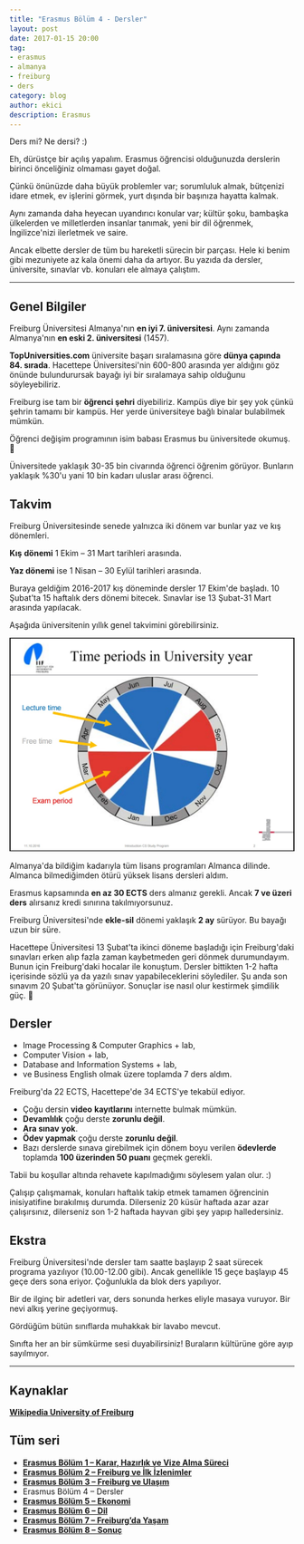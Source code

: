 ```yaml
---
title: "Erasmus Bölüm 4 - Dersler"
layout: post
date: 2017-01-15 20:00
tag:
- erasmus
- almanya
- freiburg
- ders
category: blog
author: ekici
description: Erasmus
---
```


Ders mi? Ne dersi? :)

Eh, dürüstçe bir açılış yapalım. Erasmus öğrencisi olduğunuzda derslerin birinci önceliğiniz olmaması gayet doğal.

Çünkü önünüzde daha büyük problemler var; sorumluluk almak, bütçenizi idare etmek, ev işlerini görmek, yurt dışında bir başınıza hayatta kalmak.

Aynı zamanda daha heyecan uyandırıcı konular var; kültür şoku, bambaşka ülkelerden ve milletlerden insanlar tanımak, yeni bir dil öğrenmek, İngilizce'nizi ilerletmek ve saire.

Ancak elbette dersler de tüm bu hareketli sürecin bir parçası. Hele ki benim gibi mezuniyete az kala önemi daha da artıyor. Bu yazıda da dersler, üniversite, sınavlar vb. konuları ele almaya çalıştım.

---

## Genel Bilgiler

Freiburg Üniversitesi Almanya'nın **en iyi 7. üniversitesi**. Aynı zamanda Almanya'nın **en eski 2. üniversitesi** (1457).

**TopUniversities.com** üniversite başarı sıralamasına göre **dünya çapında 84. sırada**. Hacettepe Üniversitesi'nin 600-800 arasında yer aldığını göz önünde bulundurursak bayağı iyi bir sıralamaya sahip olduğunu söyleyebiliriz.

Freiburg ise tam bir **öğrenci şehri** diyebiliriz. Kampüs diye bir şey yok çünkü şehrin tamamı bir kampüs. Her yerde üniversiteye bağlı binalar bulabilmek mümkün.

Öğrenci değişim programının isim babası Erasmus bu üniversitede okumuş. 🙂

Üniversitede yaklaşık 30-35 bin civarında öğrenci öğrenim görüyor. Bunların yaklaşık %30'u yani 10 bin kadarı uluslar arası öğrenci.

## Takvim

Freiburg Üniversitesinde senede yalnızca iki dönem var bunlar yaz ve kış dönemleri.

**Kış** **dönemi** 1 Ekim &#8211; 31 Mart tarihleri arasında.

**Yaz dönemi** ise 1 Nisan &#8211; 30 Eylül tarihleri arasında.

Buraya geldiğim 2016-2017 kış döneminde dersler 17 Ekim'de başladı. 10 Şubat'ta 15 haftalık ders dönemi bitecek. Sınavlar ise 13 Şubat-31 Mart arasında yapılacak.

Aşağıda üniversitenin yıllık genel takvimini görebilirsiniz.

<p align="center">
  <img src="../assets/images/2017/erasmus/freiburg-takvim.jpg" alt="Erasmus"/>
</p>

Almanya'da bildiğim kadarıyla tüm lisans programları Almanca dilinde. Almanca bilmediğimden ötürü yüksek lisans dersleri aldım.

Erasmus kapsamında **en az 30 ECTS** ders almanız gerekli. Ancak **7 ve üzeri ders** alırsanız kredi sınırına takılmıyorsunuz.

Freiburg Üniversitesi'nde **ekle-sil** dönemi yaklaşık **2 ay** sürüyor. Bu bayağı uzun bir süre.

Hacettepe Üniversitesi 13 Şubat'ta ikinci döneme başladığı için Freiburg'daki sınavları erken alıp fazla zaman kaybetmeden geri dönmek durumundayım. Bunun için Freiburg'daki hocalar ile konuştum. Dersler bittikten 1-2 hafta içerisinde sözlü ya da yazılı sınav yapabileceklerini söylediler. Şu anda son sınavım 20 Şubat'ta görünüyor. Sonuçlar ise nasıl olur kestirmek şimdilik güç. 🙂

## Dersler

- Image Processing & Computer Graphics + lab,  
- Computer Vision + lab,
- Database and Information Systems + lab,  
- ve Business English olmak üzere toplamda 7 ders aldım. 
 
Freiburg'da 22 ECTS, Hacettepe'de 34 ECTS'ye tekabül ediyor.

* Çoğu dersin **video** **kayıtlarını** internette bulmak mümkün.
* **Devamlılık** çoğu derste **zorunlu değil**.
* **Ara sınav** **yok**.
* **Ödev yapmak** çoğu derste **zorunlu** **değil**.
* Bazı derslerde sınava girebilmek için dönem boyu verilen **ödevlerde** toplamda **100 üzerinden 50 puanı** geçmek gerekli.

Tabii bu koşullar altında rehavete kapılmadığımı söylesem yalan olur. :)

Çalışıp çalışmamak, konuları haftalık takip etmek tamamen öğrencinin inisiyatifine bırakılmış durumda. Dilerseniz 20 küsür haftada azar azar çalışırsınız, dilerseniz son 1-2 haftada hayvan gibi şey yapıp halledersiniz.

## Ekstra

Freiburg Üniversitesi'nde dersler tam saatte başlayıp 2 saat sürecek programa yazılıyor (10.00-12.00 gibi). Ancak genellikle 15 geçe başlayıp 45 geçe ders sona eriyor. Çoğunlukla da blok ders yapılıyor.

Bir de ilginç bir adetleri var, ders sonunda herkes eliyle masaya vuruyor. Bir nevi alkış yerine geçiyormuş.

Gördüğüm bütün sınıflarda muhakkak bir lavabo mevcut.

Sınıfta her an bir sümkürme sesi duyabilirsiniz! Buraların kültürüne göre ayıp sayılmıyor.

---

## Kaynaklar

**[Wikipedia University of Freiburg](https://en.wikipedia.org/wiki/University_of_Freiburg)**

## Tüm seri

- **[Erasmus Bölüm 1 – Karar, Hazırlık ve Vize Alma Süreci](http://burakekici.com/erasmus-bolum-1)**
- **[Erasmus Bölüm 2 – Freiburg ve İlk İzlenimler](http://burakekici.com/erasmus-bolum-2)**
- **[Erasmus Bölüm 3 – Freiburg ve Ulaşım](http://burakekici.com/erasmus-bolum-3)**
- Erasmus Bölüm 4 – Dersler
- **[Erasmus Bölüm 5 – Ekonomi](http://burakekici.com/erasmus-bolum-5)**
- **[Erasmus Bölüm 6 – Dil](http://burakekici.com/erasmus-bolum-6)**
- **[Erasmus Bölüm 7 – Freiburg’da Yaşam](http://burakekici.com/erasmus-bolum-7)**
- **[Erasmus Bölüm 8 – Sonuç](http://burakekici.com/erasmus-bolum-8)**
